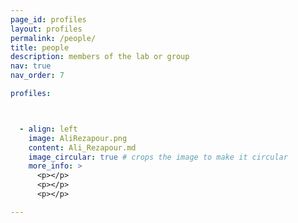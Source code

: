 ```yaml
---
page_id: profiles
layout: profiles
permalink: /people/
title: people
description: members of the lab or group
nav: true
nav_order: 7

profiles:



  - align: left
    image: AliRezapour.png
    content: Ali_Rezapour.md
    image_circular: true # crops the image to make it circular
    more_info: >
      <p></p>
      <p></p>
      <p></p>

---
```

